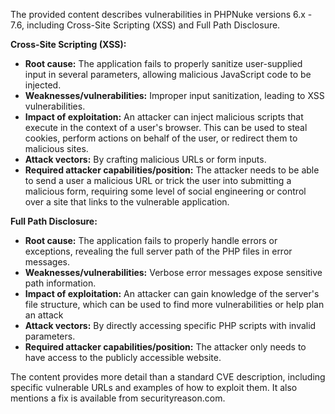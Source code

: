 The provided content describes vulnerabilities in PHPNuke versions 6.x - 7.6, including Cross-Site Scripting (XSS) and Full Path Disclosure.

**Cross-Site Scripting (XSS):**

*   **Root cause:** The application fails to properly sanitize user-supplied input in several parameters, allowing malicious JavaScript code to be injected.
*   **Weaknesses/vulnerabilities:** Improper input sanitization, leading to XSS vulnerabilities.
*   **Impact of exploitation:** An attacker can inject malicious scripts that execute in the context of a user's browser. This can be used to steal cookies, perform actions on behalf of the user, or redirect them to malicious sites.
*   **Attack vectors:** By crafting malicious URLs or form inputs.
*  **Required attacker capabilities/position:** The attacker needs to be able to send a user a malicious URL or trick the user into submitting a malicious form, requiring some level of social engineering or control over a site that links to the vulnerable application.

**Full Path Disclosure:**

*   **Root cause:** The application fails to properly handle errors or exceptions, revealing the full server path of the PHP files in error messages.
*   **Weaknesses/vulnerabilities:** Verbose error messages expose sensitive path information.
*   **Impact of exploitation:** An attacker can gain knowledge of the server's file structure, which can be used to find more vulnerabilities or help plan an attack
*   **Attack vectors:** By directly accessing specific PHP scripts with invalid parameters.
*   **Required attacker capabilities/position:** The attacker only needs to have access to the publicly accessible website.

The content provides more detail than a standard CVE description, including specific vulnerable URLs and examples of how to exploit them. It also mentions a fix is available from securityreason.com.